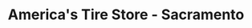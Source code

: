 ---
title: "America's Tire Store - Sacramento"
url: /sacramento/americas-tire-store-sacramento/
shop: tyres
---